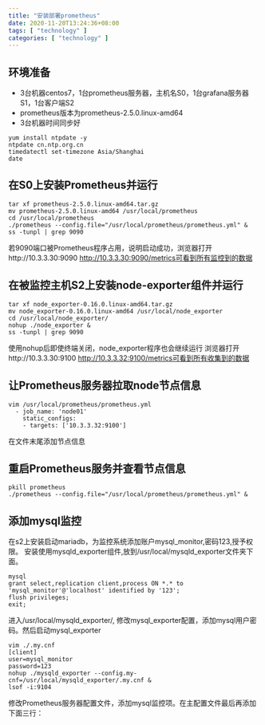```yaml
---
title: "安装部署prometheus"
date: 2020-11-20T13:24:36+08:00
tags: [ "technology" ]
categories: [ "technology" ]
---
```


## 环境准备
* 3台机器centos7，1台prometheus服务器，主机名S0，1台grafana服务器S1，1台客户端S2
* prometheus版本为prometheus-2.5.0.linux-amd64
* 3台机器时间同步好
```
yum install ntpdate -y
ntpdate cn.ntp.org.cn
timedatectl set-timezone Asia/Shanghai
date
```

## 在S0上安装Prometheus并运行
```
tar xf prometheus-2.5.0.linux-amd64.tar.gz
mv prometheus-2.5.0.linux-amd64 /usr/local/prometheus
cd /usr/local/prometheus
./prometheus --config.file="/usr/local/prometheus/prometheus.yml" &
ss -tunpl | grep 9090
```
若9090端口被Prometheus程序占用，说明启动成功，浏览器打开http://10.3.3.30:9090
http://10.3.3.30:9090/metrics可看到所有监控到的数据

## 在被监控主机S2上安装node-exporter组件并运行
```
tar xf node_exporter-0.16.0.linux-amd64.tar.gz
mv node_exporter-0.16.0.linux-amd64 /usr/local/node_exporter
cd /usr/local/node_exporter/
nohup ./node_exporter &
ss -tunpl | grep 9090
```
使用nohup后即使终端关闭，node_exporter程序也会继续运行
浏览器打开http://10.3.3.30:9100
http://10.3.3.32:9100/metrics可看到所有收集到的数据

## 让Prometheus服务器拉取node节点信息
```
vim /usr/local/prometheus/prometheus.yml
  - job_name: 'node01'
    static_configs:
    - targets: ['10.3.3.32:9100']
```
在文件末尾添加节点信息

## 重启Prometheus服务并查看节点信息
```
pkill prometheus
./prometheus --config.file="/usr/local/prometheus/prometheus.yml" &
```
## 添加mysql监控
在s2上安装启动mariadb，为监控系统添加账户mysql_monitor,密码123,授予权限。
安装使用mysqld_exporter组件,放到/usr/local/mysqld_exporter文件夹下面。
```
mysql
grant select,replication client,process ON *.* to 'mysql_monitor'@'localhost' identified by '123';
flush privileges;
exit;
```
进入/usr/local/mysqld_exporter/, 修改mysql_exporter配置，添加mysql用户密码。然后启动mysql_exporter
```
vim ./.my.cnf
[client]
user=mysql_monitor
password=123
nohup ./mysqld_exporter --config.my-cnf=/usr/local/mysqld_exporter/.my.cnf &
lsof -i:9104
```
修改Prometheus服务器配置文件，添加mysql监控项。在主配置文件最后再添加下面三行：








